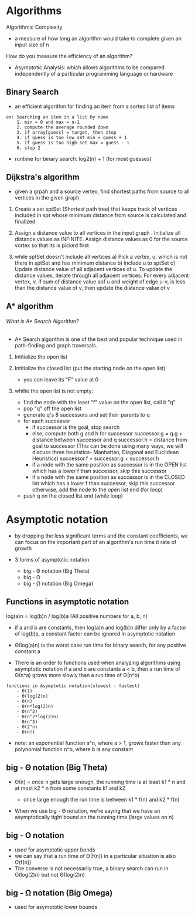 # Algorithms

Algorithmic Complexity
- a measure of how long an algorithm would take to complete given an input size of n

How do you measure the efficiency of an algorithm?
- Asymptotic Analysis: which allows algorithms to be compared independently 
of a particular programming language or hardware

## Binary Search
- an efficient algorithm for finding an item from a sorted list of items
```
ex: Searching an item in a list by name
    1. min = 0 and max = n-1
    2. compute the average rounded down
    3. if array[guess] = target, then stop
    4. if guess is too low set min = guess + 1
    5. if guess is too high set max = guess - 1
    6. step 2
```

- runtime for binary search: log2(n) + 1 (for most guesses)


## Dijkstra's algorithm
- given a grpah and a source vertex, find shortest paths from source to all vertices in the given graph

1) Create a set sptSet (Shortest path tree) that keeps track of vertices included in spt whose minimum distance from source is calculated and finalized

2) Assign a distance value to all vertices in the input graph . Initialize all distance values as INFINITE. Assign distance values as 0 for the source vortex so that its is picked first

3) while sptSet doesn't include all vertices
    a) Pick a vertex, u, which is not there in sptSet and has minimum distance
    b) include u to sptSet
    c) Update distance value of all adjacent vertices of u. To update the distance values, iterate through all adjacent vertices. For every adjacent vertex, v, if sum of distance value aof u and weight of edge u-v, is less than the distance value of v, then update the distance value of v


## A* algorithm

###### What is A* Search Algorithm? 
- A* Search algorithm is one of the best and popular technique used in path-finding and graph traversals.

1) Intitialize the open list

2) Intitialize the closed list (put the starting node on the open list)
    - you can leave its "F" value at 0

3) whilte the open list is not empty:
    - find the node with the least "f" value on the open list, call it "q"
    - pop "q" off the open list
    - generate q's 8 successors and set their parents to q
    - for each successor
        - if successor is the goal, stop search
        - else, compute both g and h for successor
          successor.g = q.g + distance between successor and q
          successor.h = distance from goal to 
          successor (This can be done using many 
          ways, we will discuss three heuristics- 
          Manhattan, Diagonal and Euclidean 
          Heuristics)
          successor.f = successor.g + successor.h
        - if a node with the same position as 
            successor is in the OPEN list which has a 
           lower f than successor, skip this successor
        - if a node with the same position as 
            successor  is in the CLOSED list which has
            a lower f than successor, skip this successor
            otherwise, add  the node to the open list
        end (for loop)
    - push q on the closed list
    end (while loop)


# Asymptotic notation
- by dropping the less significant terms and the constant coefficients, 
we can focus on the important part of an algorithm's run time it rate of growth

- 3 forms of asymptotic notation
    - big - Θ notation (Big Theta)
    - big - O
    - big - Ω notation (Big Omega)

## Functions in asymptotic notation

log(a)n = log(b)n / log(b)a  (All positive numbers for a, b, n)

- if a and b are constants, then log(a)n and log(b)n differ only by a factor of log(b)a, 
a constant factor can be ignored in asymptotic notation

- Θ(log(a)n) is the worst case run time for binary search, for any positive constant a

- There is an order to functions used when analyzing algorithms using asymptotic notation
  if a and b are constants a < b, then a run time of Θ(n^a) grows more slowly than a run time of Θ(n^b)

```
functions in Asymptotic notation(slowest - fastest)
    - Θ(1)
    - Θ(log(2)n)
    - Θ(n)
    - Θ(n*log(2)n)
    - Θ(n^2)
    - Θ(n^2*log(2)n)
    - Θ(n^3)
    - Θ(2^n)
    - Θ(n!)
```
- note: an exponential function a^n, where a > 1, grows faster than any polynomial function n^b, where b is any constant

## big - Θ notation (Big Theta)
- Θ(n) = once n gets large enough, the running time is at least k1 * n and at most k2 * n  from some constants k1 and k2
    - once large enough the run time is between k1 * f(n) and k2 * f(n)

- When we use big - Θ notation,  we're saying that we have an asymptotically tight bound on the running time (large values on n)

## big - O notation
- used for asymptotic upper bonds
- we can say that a run time of Θ(f(n)) in a particular situation is also O(f(n))
 - The converse is not necessarily true, a binary search can run in O(log(2)n) but not Θ(log(2)n)

## big - Ω notation (Big Omega)
- used for asymptotic lower bounds

